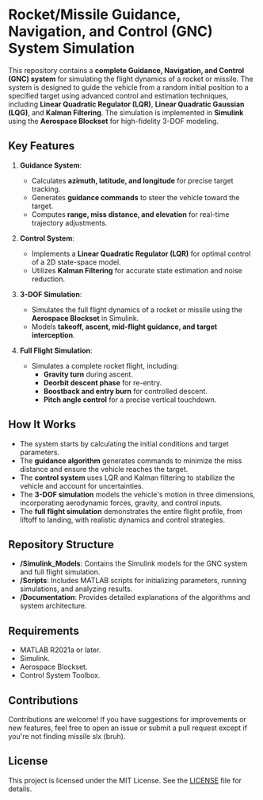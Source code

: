 # Rocket/Missile Guidance, Navigation, and Control (GNC) System Simulation

This repository contains a **complete Guidance, Navigation, and Control (GNC) system** for simulating the flight dynamics of a rocket or missile. The system is designed to guide the vehicle from a random initial position to a specified target using advanced control and estimation techniques, including **Linear Quadratic Regulator (LQR)**, **Linear Quadratic Gaussian (LQG)**, and **Kalman Filtering**. The simulation is implemented in **Simulink** using the **Aerospace Blockset** for high-fidelity 3-DOF modeling.

## Key Features

1. **Guidance System**:
   - Calculates **azimuth, latitude, and longitude** for precise target tracking.
   - Generates **guidance commands** to steer the vehicle toward the target.
   - Computes **range, miss distance, and elevation** for real-time trajectory adjustments.

2. **Control System**:
   - Implements a **Linear Quadratic Regulator (LQR)** for optimal control of a 2D state-space model.
   - Utilizes **Kalman Filtering** for accurate state estimation and noise reduction.

3. **3-DOF Simulation**:
   - Simulates the full flight dynamics of a rocket or missile using the **Aerospace Blockset** in Simulink.
   - Models **takeoff, ascent, mid-flight guidance, and target interception**.

4. **Full Flight Simulation**:
   - Simulates a complete rocket flight, including:
     - **Gravity turn** during ascent.
     - **Deorbit descent phase** for re-entry.
     - **Boostback and entry burn** for controlled descent.
     - **Pitch angle control** for a precise vertical touchdown.

## How It Works

- The system starts by calculating the initial conditions and target parameters.
- The **guidance algorithm** generates commands to minimize the miss distance and ensure the vehicle reaches the target.
- The **control system** uses LQR and Kalman filtering to stabilize the vehicle and account for uncertainties.
- The **3-DOF simulation** models the vehicle's motion in three dimensions, incorporating aerodynamic forces, gravity, and control inputs.
- The **full flight simulation** demonstrates the entire flight profile, from liftoff to landing, with realistic dynamics and control strategies.

## Repository Structure

- **/Simulink_Models**: Contains the Simulink models for the GNC system and full flight simulation.
- **/Scripts**: Includes MATLAB scripts for initializing parameters, running simulations, and analyzing results.
- **/Documentation**: Provides detailed explanations of the algorithms and system architecture.

## Requirements

- MATLAB R2021a or later.
- Simulink.
- Aerospace Blockset.
- Control System Toolbox.


## Contributions

Contributions are welcome! If you have suggestions for improvements or new features, feel free to open an issue or submit a pull request except if you're not finding missile slx (bruh).

## License

This project is licensed under the MIT License. See the [LICENSE](LICENSE) file for details.

